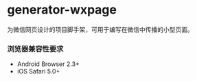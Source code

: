 # generator-wxpage
为微信网页设计的项目脚手架，可用于编写在微信中传播的小型页面。

### 浏览器兼容性要求

- Android Browser 2.3+
- iOS Safari 5.0+
